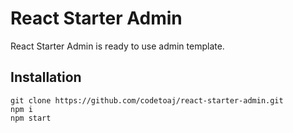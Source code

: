 # React Starter Admin
React Starter Admin is ready to use admin template.

## Installation
```
git clone https://github.com/codetoaj/react-starter-admin.git
npm i
npm start
```